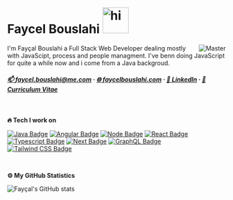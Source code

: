 # Faycel Bouslahi&nbsp;<img src="https://user-images.githubusercontent.com/119304984/228403036-47ea62de-63f5-4227-8521-513cf38d3f51.gif" width="60px" height="60px" alt="hi">


<img align="right" alt="Master" src="https://github.com/Faycel-Bouslahi/Faycel-Bouslahi/blob/main/Assets/maitre.gif" />

<p> 
  
  I'm Fayçal Bouslahi a Full Stack Web Developer dealing mostly with JavaScipt, process and people managment. I've benn doing JavaScript 
  for quite a while now and i come from a Java backgroud.
 
</p>


<!-- Contact -->

<!-- <b>☎️ Contact</b> -->

##### [:mailbox: faycel.bouslahi@me.com](mailto:faycel.bouslahi@me.com) · [🌐 faycelbouslahi.com](https://faycelbouslahi.com) · [👔 LinkedIn](https://www.linkedin.com/in/faycel-bouslahi/) · [📝 Curriculum Vitae](https://faycelbouslahi.com/resume_faycel.pdf)

<!-- My Stack -->
<br>

<b>🔥 Tech I work on </b>

[![Java Badge](https://img.shields.io/badge/-SpringBoot-6DB33F?style=for-the-badge&labelColor=white&logo=spring&logoColor=6DB33F)](https://github.com/Faycel-Bouslahi?tab=repositories&q=&type=&language=springboot) [![Angular Badge](https://img.shields.io/badge/-Angular-DD0031?style=for-the-badge&labelColor=white&logo=angular&logoColor=DD0031)](https://github.com/Faycel-Bouslahi?tab=repositories&q=&type=&language=angular) [![Node Badge](https://img.shields.io/badge/-NodeJS-339933?style=for-the-badge&labelColor=white&logo=nodedotjs&logoColor=339933)](https://github.com/Faycel-Bouslahi?tab=repositories&q=&type=&language=node) [![React Badge](https://img.shields.io/badge/-React-61DBFB?style=for-the-badge&labelColor=black&logo=react&logoColor=61DBFB)](https://github.com/Faycel-Bouslahi?tab=repositories&q=&type=&language=react) [![Typescript Badge](https://img.shields.io/badge/-Typescript-007acc?style=for-the-badge&labelColor=black&logo=typescript&logoColor=007acc)](https://github.com/Faycel-Bouslahi?tab=repositories&q=&type=&language=typescript) [![Next Badge](https://img.shields.io/badge/-Nextjs-gray?style=for-the-badge&labelColor=black&logo=next.js&logoColor=white)](https://github.com/Faycel-Bouslahi?tab=repositories&q=&type=&language=nextjs) [![GraphQL Badge](https://img.shields.io/badge/-GraphQl-e535ab?style=for-the-badge&labelColor=black&logo=node.js&logoColor=e535ab)](https://github.com/Faycel-Bouslahi?tab=repositories&q=&type=&language=graph)
[![Tailwind CSS Badge](https://img.shields.io/badge/-Tailwindcss-06b6d4?style=for-the-badge&labelColor=black&logo=tailwindcss&logoColor=06b6d4)](https://github.com/Faycel-Bouslahi?tab=repositories&q=&type=&language=tailwind)



<!-- GitHub Statistics -->
<br>

<b>⚙️ My GitHub Statistics</b>

![Fayçal's GitHub stats](https://github-readme-stats.vercel.app/api?username=Faycel-Bouslahi&show_icons=true&theme=react)

<!--
**Faycel-Bouslahi/Faycel-Bouslahi** is a ✨ _special_ ✨ repository because its `README.md` (this file) appears on your GitHub profile.

Here are some ideas to get you started:

- 🔭 I’m currently working on ...
- 🌱 I’m currently learning ...
- 👯 I’m looking to collaborate on ...
- 🤔 I’m looking for help with ...
- 💬 Ask me about ...
- 📫 How to reach me: ...
- 😄 Pronouns: ...
- ⚡ Fun fact: ...
-->
